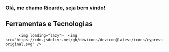 ### Olá, me chamo Ricardo, seja bem vindo! 

## Ferramentas e Tecnologias

           
          <img loading="lazy">  <img src="https://cdn.jsdelivr.net/gh/devicons/devicon@latest/icons/cypressio/cypressio-original.svg" />
          

           
          





          

